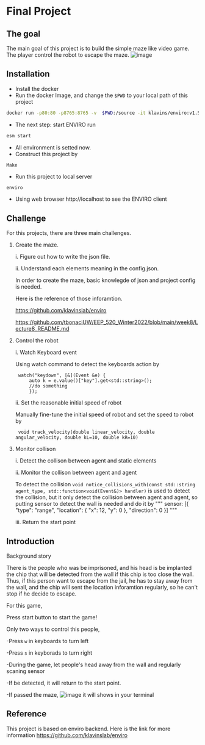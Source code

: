# Final Project
## The goal 
The main goal of this project is to build the simple maze like video game. The player control the robot to escape the maze. 
![image](https://user-images.githubusercontent.com/86145579/158491329-3155698a-b039-412f-8925-cbbf9c386dd6.png)

## Installation 
- Install the docker 
- Run the docker Image, and change the ``` $PWD ``` to your local path of this project
```bash
docker run -p80:80 -p8765:8765 -v  $PWD:/source -it klavins/enviro:v1.5 bash
```
- The next step: start ENVIRO run
```bash
esm start 
```
- All environment is setted now.
- Construct this project by 
```bash
Make
```
- Run this project to local server
```
enviro
```
- Using web browser http://localhost to see the ENVIRO client

## Challenge 
For this projects, there are three main challenges. 
1. Create the maze. 

    i.  Figure out how to write the json file.
    
    ii. Understand each elements meaning in the config.json.
    
    In order to create the maze, basic knowlegde of json and project config is needed. 
    
    Here is the reference of those inforamtion.
    
    https://github.com/klavinslab/enviro
  
    https://github.com/tbonaciUW/EEP_520_Winter2022/blob/main/week8/Lecture8_README.md
    
2. Control the robot

    i.  Watch Keyboard event
    
    Using watch command to detect the keyboards action by 
    
        watch("keydown", [&](Event &e) {
            auto k = e.value()["key"].get<std::string>();
            //do something
            });
    
    ii. Set the reasonable initial speed of robot
    
    Manually fine-tune the initial speed of robot and set the speed to robot by 
        
        void track_velocity(double linear_velocity, double angular_velocity, double kL=10, double kR=10)
    
3. Monitor collison 

    i. Detect the collison between agent and static elements 
    
    ii. Monitor the collison between agent and agent 
    
    To detect the collision ```void notice_collisions_with(const std::string agent_type, std::function<void(Event&)> handler)``` is used to detect the collision, but it only
        detect the collision between agent and agent, so putting sensor to detect the wall is needed and do it by
        """
        sensor: [{
           "type": "range",
           "location": { "x": 12, "y": 0 },
           "direction": 0
        }]
        """
    
    iii. Return the start point 
## Introduction 
Background story

There is the people who was be imprisoned, and his head is be implanted the chip that will be detected from the wall if this chip is too close the wall. Thus, if this person want to escape from the jail, he has to stay away from the wall, and the chip will sent the location inforamtion regularly, so he can't stop if he decide to escape. 

For this game,

Press start button to start the game!

Only two ways to control this people,

-Press ```w``` in keyboards to turn left 

-Press ```s``` in keyborads to turn right 

-During the game, let people's head away from the wall and regularly scaning sensor 

-If be detected, it will return to the start point.

-If passed the maze, ![image](https://user-images.githubusercontent.com/86145579/158494744-a1f1c557-17b4-4c86-bf22-15a5ef0dbf94.png)
it will shows in your terminal 
## Reference 
This project is based on enviro backend. 
Here is the link for more information https://github.com/klavinslab/enviro
